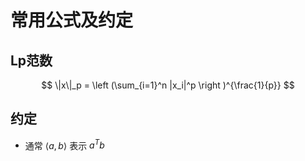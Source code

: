 # 常用公式及约定

## Lp范数

$$
    \|x\|_p = \left (\sum_{i=1}^n |x_i|^p \right )^{\frac{1}{p}}
$$

## 约定

- 通常 $\left < a,b\right >$ 表示 $a^{T}b$